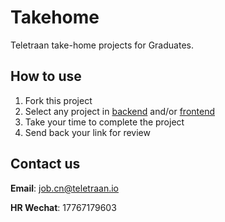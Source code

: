# Takehome

Teletraan take-home projects for Graduates.

## How to use

1. Fork this project
2. Select any project in [backend](https://github.com/teletraan/takehome/blob/master/backend) and/or [frontend](https://github.com/teletraan/takehome/blob/master/frontend)
3. Take your time to complete the project
4. Send back your link for review

## Contact us

**Email**: [job.cn@teletraan.io](mailto:job.cn@teletraan.io)

**HR Wechat**: 17767179603
